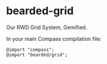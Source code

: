 bearded-grid
===========

Our RWD Grid System, Gemified.

In your main Compass compilation file:

    @import "compass";
    @import "bearded/grid";
